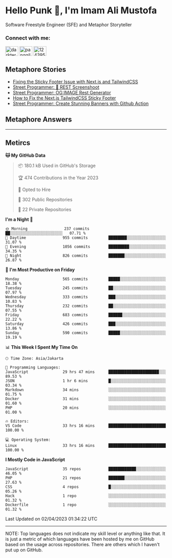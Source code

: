 <h1>Hello Punk 👋, I'm Imam Ali Mustofa</h1>
<p>Software Freestyle Engineer (SFE) and Metaphor Storyteller</p>

<p>
  <h3>Connect with me:</h3>
  <p>
  <a href="https://dev.to/darkterminal" target="blank"><img align="center" src="https://raw.githubusercontent.com/rahuldkjain/github-profile-readme-generator/master/src/images/icons/Social/devto.svg" alt="darkterminal" height="30" width="40" /></a>
  <a href="https://twitter.com/panggilmeiam" target="blank"><img align="center" src="https://raw.githubusercontent.com/rahuldkjain/github-profile-readme-generator/master/src/images/icons/Social/twitter.svg" alt="panggilmeiam" height="30" width="40" /></a>
  <a href="https://stackoverflow.com/users/12439522" target="blank"><img align="center" src="https://raw.githubusercontent.com/rahuldkjain/github-profile-readme-generator/master/src/images/icons/Social/stack-overflow.svg" alt="12439522" height="30" width="40" /></a>
  </p>
</p>

## Metaphore Stories
<!-- BLOG-POST-LIST:START -->
- [Fixing the Sticky Footer Issue with Next.js and TailwindCSS](https://dev.to/darkterminal/fixing-the-sticky-footer-issue-with-nextjs-and-tailwindcss-1i2b)
- [Street Programmer: 📸 REST Screenshoot](https://dev.to/darkterminal/rest-screenshoot-2a4o)
- [Street Programmer: OG:IMAGE Rest Generator](https://dev.to/darkterminal/street-programmer-ogimage-rest-generator-1jod)
- [How to Fix the Next.js TailwindCSS Sticky Footer](https://dev.to/darkterminal/how-to-fix-the-nextjs-tailwindcss-sticky-footer-1hbk)
- [Street Programmer: Create Stunning Banners with Github Action](https://dev.to/darkterminal/street-programmer-create-stunning-banners-with-github-action-2ljc)
<!-- BLOG-POST-LIST:END -->


## Metaphore Answers
<!-- STACKOVERFLOW:START -->
<!-- STACKOVERFLOW:END -->

---
## Metircs

<!--START_SECTION:waka-->
**🐱 My GitHub Data** 

> 📦 180.1 kB Used in GitHub's Storage 
 > 
> 🏆 474 Contributions in the Year 2023
 > 
> 💼 Opted to Hire
 > 
> 📜 302 Public Repositories 
 > 
> 🔑 22 Private Repositories 
 > 
**I'm a Night 🦉** 

```text
🌞 Morning                237 commits         ██░░░░░░░░░░░░░░░░░░░░░░░   07.71 % 
🌆 Daytime                955 commits         ████████░░░░░░░░░░░░░░░░░   31.07 % 
🌃 Evening                1056 commits        █████████░░░░░░░░░░░░░░░░   34.35 % 
🌙 Night                  826 commits         ███████░░░░░░░░░░░░░░░░░░   26.87 % 
```
📅 **I'm Most Productive on Friday** 

```text
Monday                   565 commits         █████░░░░░░░░░░░░░░░░░░░░   18.38 % 
Tuesday                  245 commits         ██░░░░░░░░░░░░░░░░░░░░░░░   07.97 % 
Wednesday                333 commits         ███░░░░░░░░░░░░░░░░░░░░░░   10.83 % 
Thursday                 232 commits         ██░░░░░░░░░░░░░░░░░░░░░░░   07.55 % 
Friday                   683 commits         ██████░░░░░░░░░░░░░░░░░░░   22.22 % 
Saturday                 426 commits         ███░░░░░░░░░░░░░░░░░░░░░░   13.86 % 
Sunday                   590 commits         █████░░░░░░░░░░░░░░░░░░░░   19.19 % 
```


📊 **This Week I Spent My Time On** 

```text
🕑︎ Time Zone: Asia/Jakarta

💬 Programming Languages: 
JavaScript               29 hrs 47 mins      ██████████████████████░░░   89.53 % 
JSON                     1 hr 6 mins         █░░░░░░░░░░░░░░░░░░░░░░░░   03.34 % 
Markdown                 34 mins             ░░░░░░░░░░░░░░░░░░░░░░░░░   01.75 % 
Docker                   31 mins             ░░░░░░░░░░░░░░░░░░░░░░░░░   01.60 % 
PHP                      20 mins             ░░░░░░░░░░░░░░░░░░░░░░░░░   01.00 % 

🔥 Editors: 
VS Code                  33 hrs 16 mins      █████████████████████████   100.00 % 

💻 Operating System: 
Linux                    33 hrs 16 mins      █████████████████████████   100.00 % 
```

**I Mostly Code in JavaScript** 

```text
JavaScript               35 repos            ████████████░░░░░░░░░░░░░   46.05 % 
PHP                      21 repos            ███████░░░░░░░░░░░░░░░░░░   27.63 % 
CSS                      4 repos             █░░░░░░░░░░░░░░░░░░░░░░░░   05.26 % 
Hack                     1 repo              ░░░░░░░░░░░░░░░░░░░░░░░░░   01.32 % 
Dockerfile               1 repo              ░░░░░░░░░░░░░░░░░░░░░░░░░   01.32 % 
```




 Last Updated on 02/04/2023 01:34:22 UTC
<!--END_SECTION:waka-->

---
NOTE: Top languages does not indicate my skill level or anything like that. It is just a metric of which languages have been hosted by me on GitHub based on the usage across repositories. There are others which I haven't put up on GitHub.
